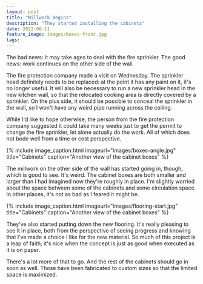 ```yaml
---
layout: post
title: "Millwork Begins"
description: "They started installing the cabinets"
date: 2022-08-11
feature_image: images/boxes-front.jpg
tags: 
---
```


The bad news: it may take ages to deal with the fire sprinkler. The good news: work continues on the other side of the wall.

<!--more-->

The fire protection company made a visit on Wednesday. The sprinkler head definitely needs to be replaced: at the point it has any paint on it, it's no longer useful. It will also be necessary to run a new sprinkler head in the new kitchen wall, so that the relocated cooking area is directly covered by a sprinkler. On the plus side, it should be possible to conceal the sprinkler in the wall, so I won't have any weird pipe running across the ceiling.

While I'd like to hope otherwise, the person from the fire protection company suggested it could take many weeks just to get the permit to change the fire sprinkler, let alone actually do the work. All of which does not bode well from a time or cost perspective.

{% include image_caption.html imageurl="images/boxes-angle.jpg" title="Cabinets" caption="Another view of the cabinet boxes" %}

The millwork on the other side of the wall has started going in, though, which is good to see. It's weird. The cabinet boxes are both smaller and larger than I had imagined now they're roughly in place. I'm slightly worried about the space between some of the cabinets and some circulation space. In other places, it's not as bad as I feared it might be.

{% include image_caption.html imageurl="images/flooring-start.jpg" title="Cabinets" caption="Another view of the cabinet boxes" %}

They've also started putting down the new flooring. It's really pleasing to see it in place, both from the perspective of seeing progress and knowing that I've made a choice I like for the new material. So much of this project is a leap of faith; it's nice when the concept is just as good when executed as it is on paper.

There's a lot more of that to go. And the rest of the cabinets should go in soon as well. Those have been fabricated to custom sizes so that the limited space is maximized.
